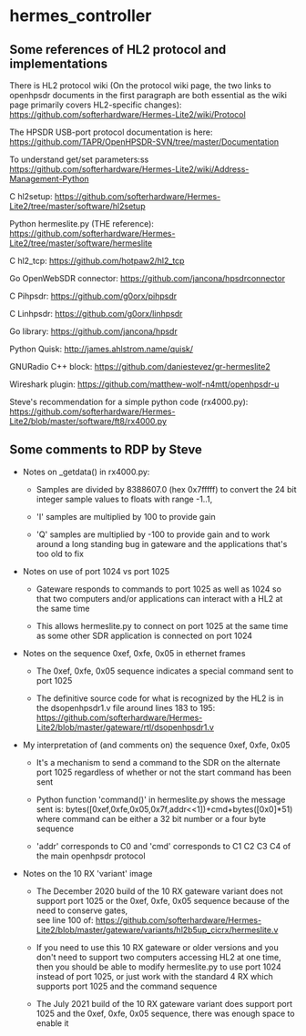 # hermes_controller

## Some references of HL2 protocol and implementations

There is HL2 protocol wiki (On the protocol wiki page, the two links to
openhpsdr documents in the first paragraph are both essential as the wiki
page primarily covers HL2-specific changes):
https://github.com/softerhardware/Hermes-Lite2/wiki/Protocol

The HPSDR USB-port protocol documentation is here:
https://github.com/TAPR/OpenHPSDR-SVN/tree/master/Documentation

To understand get/set parameters:ss
https://github.com/softerhardware/Hermes-Lite2/wiki/Address-Management-Python

C hl2setup: https://github.com/softerhardware/Hermes-Lite2/tree/master/software/hl2setup

Python hermeslite.py (THE reference):
https://github.com/softerhardware/Hermes-Lite2/tree/master/software/hermeslite

C hl2_tcp: https://github.com/hotpaw2/hl2_tcp

Go OpenWebSDR connector: https://github.com/jancona/hpsdrconnector

C Pihpsdr: https://github.com/g0orx/pihpsdr

C Linhpsdr: https://github.com/g0orx/linhpsdr

Go library: https://github.com/jancona/hpsdr

Python Quisk:
    http://james.ahlstrom.name/quisk/

GNURadio C++ block:
https://github.com/daniestevez/gr-hermeslite2

Wireshark plugin:
https://github.com/matthew-wolf-n4mtt/openhpsdr-u



Steve's recommendation for a simple python code (rx4000.py):
https://github.com/softerhardware/Hermes-Lite2/blob/master/software/ft8/rx4000.py


## Some comments to RDP by Steve


- Notes on _getdata() in rx4000.py:

  - Samples are divided by 8388607.0 (hex 0x7fffff) to convert the 24 bit 
    integer sample values to floats with range -1..1, 

  - 'I' samples are multiplied by  100 to provide gain

  - 'Q' samples are multiplied by -100 to provide gain and to work around a
    long standing bug in gateware and the applications that's too old to fix

- Notes on use of port 1024 vs port 1025

  - Gateware responds to commands to port 1025 as well as 1024 so that two
    computers and/or applications can interact with a HL2 at the same time

  - This allows hermeslite.py to connect on port 1025 at the same time as
    some other SDR application is connected on port 1024

- Notes on the sequence 0xef, 0xfe, 0x05 in ethernet frames

  - The 0xef, 0xfe, 0x05 sequence indicates a special command sent to port 1025

  - The definitive source code for what is recognized by the HL2 is in the
    dsopenhpsdr1.v file around lines 183 to 195:
    https://github.com/softerhardware/Hermes-Lite2/blob/master/gateware/rtl/dsopenhpsdr1.v

- My interpretation of (and comments on) the sequence 0xef, 0xfe, 0x05 

  - It's a mechanism to send a command to the SDR on the alternate port 1025
    regardless of whether or not the start command has been sent 

  - Python function 'command()' in hermeslite.py shows the message sent is:
    bytes([0xef,0xfe,0x05,0x7f,addr<<1])+cmd+bytes([0x0]*51)
    where command can be either a 32 bit number or a four byte sequence

  - 'addr' corresponds to C0 and 'cmd' corresponds to C1 C2 C3 C4 of the
    main openhpsdr protocol

- Notes on the 10 RX 'variant' image

  - The December 2020 build of the 10 RX gateware variant does not support port
    1025 or the 0xef, 0xfe, 0x05 sequence because of the need to conserve gates,   
    see line 100 of:
    https://github.com/softerhardware/Hermes-Lite2/blob/master/gateware/variants/hl2b5up_cicrx/hermeslite.v

  - If you need to use this 10 RX gateware or older versions and you don't 
    need to support two computers accessing HL2 at one time, then you should 
    be able to modify hermeslite.py to use port 1024 instead of port 1025,
    or just work with the standard 4 RX which supports port 1025 and the 
    command sequence

  - The July 2021 build of the 10 RX gateware variant does support port 1025
    and the 0xef, 0xfe, 0x05 sequence, there was enough space to enable it
